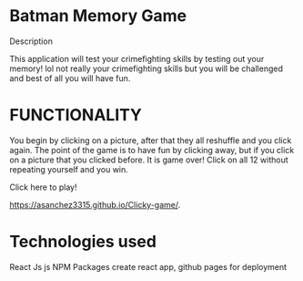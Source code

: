 # Batman Memory Game

Description

This application will test your crimefighting skills by testing out your memory! lol not really your crimefighting skills but you will be challenged and best of all you will have fun.


# FUNCTIONALITY

You begin by clicking on a picture, after that they all reshuffle and you click again. The point of the game is to have fun by clicking away, but if you click on a picture that you clicked before. It is game over! Click on all 12 without repeating yourself and you win.

Click here to play!

https://asanchez3315.github.io/Clicky-game/.
# Technologies used
 React Js
 js
NPM Packages create react app, github pages for deployment 


